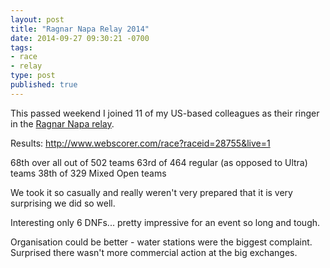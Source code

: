 ```yaml
---
layout: post
title: "Ragnar Napa Relay 2014"
date: 2014-09-27 09:30:21 -0700
tags:
- race
- relay
type: post
published: true
---
```


This passed weekend I joined 11 of my US-based colleagues as their ringer in the [Ragnar Napa relay](http://www.ragnarrelay.com/race/napavalley).

Results: http://www.webscorer.com/race?raceid=28755&live=1

68th over all out of 502 teams
63rd of 464 regular (as opposed to Ultra) teams
38th of 329  Mixed Open teams

We took it so casually and really weren't very prepared that it is very surprising we did so well.

Interesting only 6 DNFs... pretty impressive for an event so long and tough.


Organisation could be better - water stations were the biggest complaint.
Surprised there wasn't more commercial action at the big exchanges.
